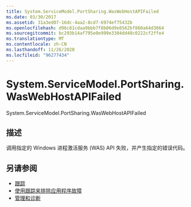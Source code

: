 ```yaml
---
title: System.ServiceModel.PortSharing.WasWebHostAPIFailed
ms.date: 03/30/2017
ms.assetid: 31a3ed07-16dc-4aa2-8cd7-6974ef75432b
ms.openlocfilehash: d96c81cdaa9bbb7f8b06d9e8562bf860a64d3864
ms.sourcegitcommit: bc293b14af795e0e999e3304dd40c0222cf2ffe4
ms.translationtype: MT
ms.contentlocale: zh-CN
ms.lasthandoff: 11/26/2020
ms.locfileid: "96277434"
---
```

# <a name="systemservicemodelportsharingwaswebhostapifailed"></a>System.ServiceModel.PortSharing.WasWebHostAPIFailed

System.ServiceModel.PortSharing.WasWebHostAPIFailed  
  
## <a name="description"></a>描述  

 调用指定的 Windows 进程激活服务 (WAS) API 失败，并产生指定的错误代码。  
  
## <a name="see-also"></a>另请参阅

- [跟踪](index.md)
- [使用跟踪来排除应用程序故障](using-tracing-to-troubleshoot-your-application.md)
- [管理和诊断](../index.md)
